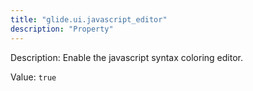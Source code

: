 ```yaml
---
title: "glide.ui.javascript_editor"
description: "Property"
---
```


Description: Enable the javascript syntax coloring editor.

Value: `true`